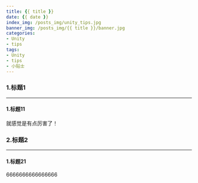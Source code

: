 ```yaml
---
title: {{ title }}
date: {{ date }}
index_img: /posts_img/unity_tips.jpg
banner_img: /posts_img/{{ title }}/banner.jpg
categories:
- Unity
- tips
tags: 
- Unity
- tips
- 小贴士 
---
```

### 1.标题1
***
#### 1.标题11
就感觉是有点厉害了！<br>
### 2.标题2
***
#### 1.标题21
6666666666666666<br>
